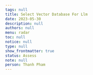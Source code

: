 ```yaml
---
tags: null
title: Select Vector Database For Llm
date: 2023-05-30
description: null
authors: null
menu: radar
toc: null
notice: null
type: null
show_frontmatter: true
status: Assess
note: null
person: Thanh Pham
---
```


